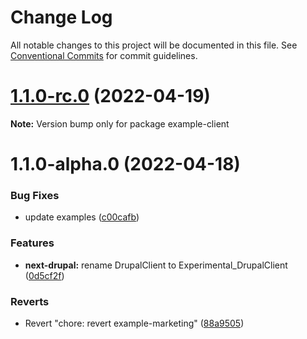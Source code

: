 # Change Log

All notable changes to this project will be documented in this file.
See [Conventional Commits](https://conventionalcommits.org) for commit guidelines.

# [1.1.0-rc.0](https://github.com/chapter-three/next-drupal/compare/example-client@1.1.0-alpha.0...example-client@1.1.0-rc.0) (2022-04-19)

**Note:** Version bump only for package example-client





# 1.1.0-alpha.0 (2022-04-18)


### Bug Fixes

* update examples ([c00cafb](https://github.com/chapter-three/next-drupal/commit/c00cafbf3c667265fd6f0478164808664f778433))


### Features

* **next-drupal:** rename DrupalClient to Experimental_DrupalClient ([0d5cf2f](https://github.com/chapter-three/next-drupal/commit/0d5cf2f44b503a2d8e61eee19146fd5b797356ab))


### Reverts

* Revert "chore: revert example-marketing" ([88a9505](https://github.com/chapter-three/next-drupal/commit/88a950508617e3e94a2b6504bb0ea95d7574c3b9))
